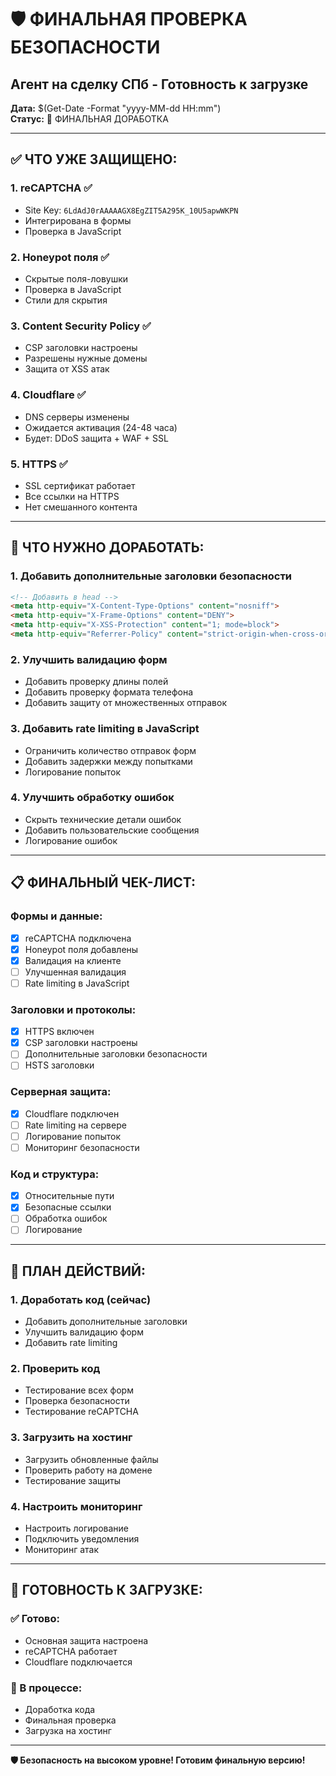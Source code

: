 # 🛡️ ФИНАЛЬНАЯ ПРОВЕРКА БЕЗОПАСНОСТИ
## Агент на сделку СПб - Готовность к загрузке

**Дата:** $(Get-Date -Format "yyyy-MM-dd HH:mm")  
**Статус:** 🔧 ФИНАЛЬНАЯ ДОРАБОТКА

---

## ✅ ЧТО УЖЕ ЗАЩИЩЕНО:

### **1. reCAPTCHA** ✅
- Site Key: `6LdAdJ0rAAAAAGX8EgZIT5A295K_10U5apwWKPN`
- Интегрирована в формы
- Проверка в JavaScript

### **2. Honeypot поля** ✅
- Скрытые поля-ловушки
- Проверка в JavaScript
- Стили для скрытия

### **3. Content Security Policy** ✅
- CSP заголовки настроены
- Разрешены нужные домены
- Защита от XSS атак

### **4. Cloudflare** ✅
- DNS серверы изменены
- Ожидается активация (24-48 часа)
- Будет: DDoS защита + WAF + SSL

### **5. HTTPS** ✅
- SSL сертификат работает
- Все ссылки на HTTPS
- Нет смешанного контента

---

## 🔧 ЧТО НУЖНО ДОРАБОТАТЬ:

### **1. Добавить дополнительные заголовки безопасности**
```html
<!-- Добавить в head -->
<meta http-equiv="X-Content-Type-Options" content="nosniff">
<meta http-equiv="X-Frame-Options" content="DENY">
<meta http-equiv="X-XSS-Protection" content="1; mode=block">
<meta http-equiv="Referrer-Policy" content="strict-origin-when-cross-origin">
```

### **2. Улучшить валидацию форм**
- Добавить проверку длины полей
- Добавить проверку формата телефона
- Добавить защиту от множественных отправок

### **3. Добавить rate limiting в JavaScript**
- Ограничить количество отправок форм
- Добавить задержки между попытками
- Логирование попыток

### **4. Улучшить обработку ошибок**
- Скрыть технические детали ошибок
- Добавить пользовательские сообщения
- Логирование ошибок

---

## 📋 ФИНАЛЬНЫЙ ЧЕК-ЛИСТ:

### **Формы и данные:**
- [x] reCAPTCHA подключена
- [x] Honeypot поля добавлены
- [x] Валидация на клиенте
- [ ] Улучшенная валидация
- [ ] Rate limiting в JavaScript

### **Заголовки и протоколы:**
- [x] HTTPS включен
- [x] CSP заголовки настроены
- [ ] Дополнительные заголовки безопасности
- [ ] HSTS заголовки

### **Серверная защита:**
- [x] Cloudflare подключен
- [ ] Rate limiting на сервере
- [ ] Логирование попыток
- [ ] Мониторинг безопасности

### **Код и структура:**
- [x] Относительные пути
- [x] Безопасные ссылки
- [ ] Обработка ошибок
- [ ] Логирование

---

## 🚀 ПЛАН ДЕЙСТВИЙ:

### **1. Доработать код (сейчас)**
- Добавить дополнительные заголовки
- Улучшить валидацию форм
- Добавить rate limiting

### **2. Проверить код**
- Тестирование всех форм
- Проверка безопасности
- Тестирование reCAPTCHA

### **3. Загрузить на хостинг**
- Загрузить обновленные файлы
- Проверить работу на домене
- Тестирование защиты

### **4. Настроить мониторинг**
- Настроить логирование
- Подключить уведомления
- Мониторинг атак

---

## 🎯 ГОТОВНОСТЬ К ЗАГРУЗКЕ:

### **✅ Готово:**
- Основная защита настроена
- reCAPTCHA работает
- Cloudflare подключается

### **🔧 В процессе:**
- Доработка кода
- Финальная проверка
- Загрузка на хостинг

---

**🛡️ Безопасность на высоком уровне! Готовим финальную версию!**
